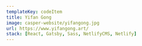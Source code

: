 ```yaml
---
templateKey: codeItem
title: Yifan Gong
image: casper-website/yifangong.jpg
url: https://www.yifangong.art/
stack: [React, Gatsby, Sass, NetlifyCMS, Netlify]
---
```

